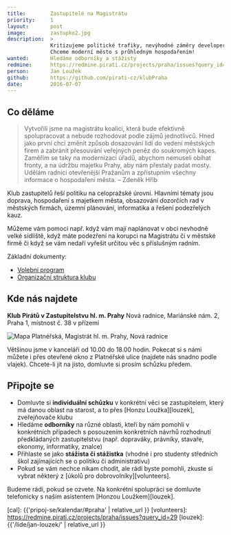```yaml
---
title:        Zastupitelé na Magistrátu
priority:     1
layout:       post
image:        zastupko2.jpg
description:  >
              Kritizujeme politické trafiky, nevýhodné záměry developerů a další desítky kauz.
              Chceme moderní město s průhledným hospodařením!  
wanted:       Hledáme odborníky a stážisty
redmine:      https://redmine.pirati.cz/projects/praha/issues?query_id=29
person:       Jan Loužek
github:       https://github.com/pirati-cz/klubPraha
date:         2016-07-07
---
```


## Co děláme

> Vytvořili jsme na magistrátu koalici, která bude efektivně spolupracovat a nebude rozhodovat podle zájmů jednotlivců. Hned jako první chci změnit způsob dosazování lidí do vedení městských firem a zabránit přesouvání veřejných peněz do soukromých kapes. Zaměřím se taky na modernizaci úřadů, abychom nemuseli obíhat fronty, a na údržbu majetku Prahy, aby nám přestaly padat mosty. Udělám radnici otevřenější Pražanům a zpřístupním všechny informace o hospodaření města. – Zdeněk Hřib

Klub zastupitelů řeší politiku na celopražské úrovni. Hlavními tématy
jsou doprava, hospodaření s majetkem města, obsazování dozorčích rad
v městských firmách, územní plánování, informatika a řešení podezřelých kauz.

Můžeme vám pomoci např. když vám mají naplánovat v obci nevhodně velké
sídliště, když máte podezření na korupci na Magistrátu či v městské firmě
či když se vám nedaří vyřešit určitou věc s příslušným radním.

Základní dokumenty:

* [Volební program](/program/)
* [Organizační struktura klubu][org]

[org]: https://redmine.pirati.cz/projects/praha/issues?query_id=42

## Kde nás najdete

**Klub Pirátů v Zastupitelstvu hl. m. Prahy**
Nová radnice, Mariánské nám. 2, Praha 1, místnost č. 38 v přízemí

![Mapa Platnéřská, Magistrát hl. m. Prahy, Nová radnice](/assets/img/pripoj-se/mapka-klub.png)

Většinou jsme v kanceláři od 10.00 do 18.00 hodin. Pokecat si s námi
můžete i přes otevřené okno z Platnéřské ulice (najdete nás snadno podle vlajek). Chcete-li jít na jisto,
domluvte si prosím schůzku předem.

## Připojte se

* Domluvte si **individuální schůzku** v konkrétní věci se zastupitelem, který
  má danou oblast na starost, a to přes [Honzu Loužka][louzek], zveřejňovače klubu
* Hledáme **odborníky** na různé oblasti, kteří by nám pomohli v konkrétních
  případech s posouzením konkrétních návrhů rozhodnutí předkládaných
  zastupitelstvu (např. dopraváky, právníky, stavaře, ekonomy, informatiky, znalce)
* Přihlaste se jako **stážista či stážistka** (vhodné i pro studenty
  středních škol zajímajících se o politiku či administrativu)
* Pokud se vám nechce nikam chodit, ale rádi byste pomohli, zkuste si
  vybrat některý z [úkolů pro dobrovolníky][volunteers].

Budeme rádi, pokud se ozvete. Na konkrétní spolupráci se domluvte
telefonicky s naším asistentem [Honzou Loužkem][louzek].

[cal]: {{'pripoj-se/kalendar/#praha' | relative_url }}
[volunteers]: https://redmine.pirati.cz/projects/praha/issues?query_id=29
[louzek]: {{'/lide/jan-louzek/' | relative_url }}
